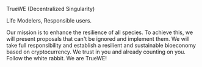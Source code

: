 TrueWE (Decentralized Singularity)

Life Modelers, Responsible users.


Our mission is to enhance the resilience of all species. To achieve this, we will present proposals that can't be ignored and implement them. We will take full responsibility and establish a resilient and sustainable bioeconomy based on cryptocurrency. We trust in you and already counting on you. Follow the white rabbit. We are TrueWE!
